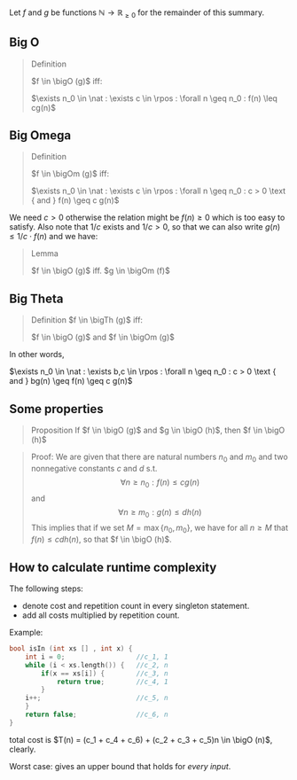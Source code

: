 <style type="text/css">
    ol ol { list-style-type: lower-alpha; }
</style>




Let $f$ and $g$ be functions $\mathbb N \rightarrow \mathbb R_{\geq 0}$ for the remainder of this summary.

$\newcommand\bigO{\mathcal O}$
$\newcommand\bigTh{\Theta}$
$\newcommand\bigOm{\Omega}$
$\newcommand\smallo{\mathcal o}$
$\newcommand\smallth{\theta}$
$\newcommand\smallom{\omega}$
$\newcommand\nat{\mathbb N}$
$\newcommand\rpos{\mathbb R_{\geq 0}}$


## Big O

> Definition
>
> $f \in \bigO (g)$ iff: 
>
> $\exists n_0 \in \nat : \exists c \in \rpos : \forall n \geq n_0 : f(n) \leq cg(n)$

## Big Omega

> Definition
>
> $f \in \bigOm (g)$ iff:
>
> $\exists n_0 \in \nat : \exists c \in \rpos : \forall n \geq n_0 : c > 0 \text { and } f(n) \geq c g(n)$

We need $c > 0$ otherwise the relation might be $f(n) \geq 0$ which is too easy to satisfy. Also note that $1/c$ exists and $1/c > 0$, so that we can also write $g(n) \leq 1/c \cdot f(n)$ and we have:

> Lemma
>
> $f \in \bigO (g)$ iff. $g \in \bigOm (f)$

## Big Theta

> Definition
> $f \in \bigTh (g)$ iff: 
>
> $f \in \bigO (g)$ and $f \in \bigOm (g)$

In other words, 

$\exists n_0 \in \nat : \exists b,c \in \rpos : \forall n \geq n_0 : c > 0 \text { and } bg(n) \geq f(n) \geq c g(n)$

## Some properties

> Proposition
> If $f \in \bigO (g)$ and $g \in \bigO (h)$, then
> $f \in \bigO (h)$

> Proof:
> We are given that there are natural numbers $n_0$ and $m_0$ and two nonnegative constants $c$ and $d$ s.t. $$\forall n \geq n_0 : f(n) \leq cg(n)$$ and  $$\forall n \geq m_0 : g(n) \leq dh(n)$$
> This implies that if we set $M = \max \{n_0,m_0\}$, we have for all $n\geq M$ that $f(n) \leq cdh(n)$, so that $f \in \bigO (h)$.

## How to calculate runtime complexity

The following steps:
- denote cost and repetition count in every singleton statement.
- add all costs multiplied by repetition count.


Example:
```c
bool isIn (int xs [] , int x) { 
    int i = 0;                  //c_1, 1
    while (i < xs.length()) {   //c_2, n
        if(x == xs[i]) {        //c_3, n
            return true;        //c_4, 1
        }
    i++;                        //c_5, n
    }   
    return false;               //c_6, n
}
```

total cost is $T(n) = (c_1 + c_4  + c_6) + (c_2 + c_3 + c_5)n \in \bigO (n)$, clearly.

Worst case: gives an upper bound that holds for *every input*.

